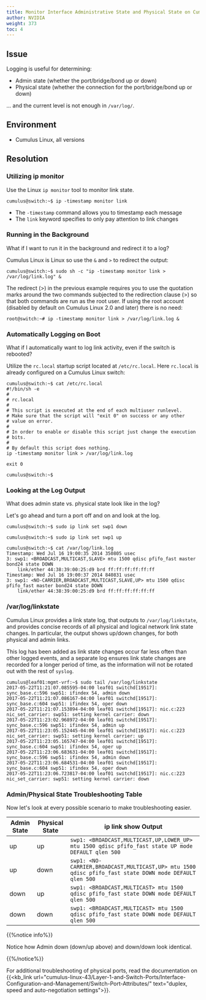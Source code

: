 ```yaml
---
title: Monitor Interface Administrative State and Physical State on Cumulus Linux
author: NVIDIA
weight: 373
toc: 4
---
```


## Issue

Logging is useful for determining:

- Admin state (whether the port/bridge/bond up or down)
- Physical state (whether the connection for the port/bridge/bond up or down)

... and the current level is not enough in `/var/log/`.

## Environment

- Cumulus Linux, all versions

## Resolution

### Utilizing ip monitor

Use the Linux `ip monitor` tool to monitor link state.

    cumulus@switch:~$ ip -timestamp monitor link

- The `-timestamp` command allows you to timestamp each message
- The `link` keyword specifies to only pay attention to link changes

### Running in the Background

What if I want to run it in the background and redirect it to a log?

Cumulus Linux is Linux so use the `&` and `>` to redirect the output:

    cumulus@switch:~$ sudo sh -c "ip -timestamp monitor link > /var/log/link.log" &

The redirect (\>) in the previous example requires you to use the quotation marks around the two commands subjected to the redirection clause (\>) so that both commands are run as the root user. If using the root account (disabled by default on Cumulus Linux 2.0 and later) there is no need:

    root@switch:~# ip -timestamp monitor link > /var/log/link.log &

### Automatically Logging on Boot

What if I automatically want to log link activity, even if the switch is rebooted?

Utilize the `rc.local` startup script located at `/etc/rc.local`. Here `rc.local` is already configured on a Cumulus Linux switch:

    cumulus@switch:~$ cat /etc/rc.local
    #!/bin/sh -e
    #
    # rc.local
    #
    # This script is executed at the end of each multiuser runlevel.
    # Make sure that the script will "exit 0" on success or any other
    # value on error.
    #
    # In order to enable or disable this script just change the execution
    # bits.
    #
    # By default this script does nothing.
    ip -timestamp monitor link > /var/log/link.log
    
    exit 0

    cumulus@switch:~$

### Looking at the Log Output

What does admin state vs. physical state look like in the log?

Let's go ahead and turn a port off and on and look at the log.

    cumulus@switch:~$ sudo ip link set swp1 down

    cumulus@switch:~$ sudo ip link set swp1 up

    cumulus@switch:~$ cat /var/log/link.log
    Timestamp: Wed Jul 16 19:00:35 2014 350805 usec
    3: swp1: <BROADCAST,MULTICAST,SLAVE> mtu 1500 qdisc pfifo_fast master bond24 state DOWN
        link/ether 44:38:39:00:25:d9 brd ff:ff:ff:ff:ff:ff
    Timestamp: Wed Jul 16 19:00:37 2014 840831 usec
    3: swp1: <NO-CARRIER,BROADCAST,MULTICAST,SLAVE,UP> mtu 1500 qdisc pfifo_fast master bond24 state DOWN
        link/ether 44:38:39:00:25:d9 brd ff:ff:ff:ff:ff:ff

### /var/log/linkstate

Cumulus Linux provides a link state log, that outputs to `/var/log/linkstate`, and provides concise records of all physical and logical network link state changes. In particular, the output shows up/down changes, for both physical and admin links.

This log has been added as link state changes occur far less often than other logged events, and a separate log ensures link state changes are recorded for a longer period of time, as the information will not be rotated out with the rest of `syslog`.

    cumulus@leaf01:mgmt-vrf:~$ sudo tail /var/log/linkstate
    2017-05-22T11:21:07.085595-04:00 leaf01 switchd[19517]: sync_base.c:596 swp51: ifindex 54, admin down
    2017-05-22T11:21:07.086167-04:00 leaf01 switchd[19517]: sync_base.c:604 swp51: ifindex 54, oper down
    2017-05-22T11:21:07.153894-04:00 leaf01 switchd[19517]: nic.c:223 nic_set_carrier: swp51: setting kernel carrier: down
    2017-05-22T11:23:02.968972-04:00 leaf01 switchd[19517]: sync_base.c:596 swp51: ifindex 54, admin up
    2017-05-22T11:23:05.152445-04:00 leaf01 switchd[19517]: nic.c:223 nic_set_carrier: swp51: setting kernel carrier: up
    2017-05-22T11:23:05.165747-04:00 leaf01 switchd[19517]: sync_base.c:604 swp51: ifindex 54, oper up
    2017-05-22T11:23:06.683631-04:00 leaf01 switchd[19517]: sync_base.c:596 swp51: ifindex 54, admin down
    2017-05-22T11:23:06.684531-04:00 leaf01 switchd[19517]: sync_base.c:604 swp51: ifindex 54, oper down
    2017-05-22T11:23:06.723817-04:00 leaf01 switchd[19517]: nic.c:223 nic_set_carrier: swp51: setting kernel carrier: down

### Admin/Physical State Troubleshooting Table

Now let's look at every possible scenario to make troubleshooting easier.

| Admin State | Physical State | ip link show Output |
| ----------- | -------------- | ------------------- |
| up          | up             | `swp1: <BROADCAST,MULTICAST,UP,LOWER_UP> mtu 1500 qdisc pfifo_fast state UP mode DEFAULT qlen 500`  |
| up          | down           | `swp1: <NO-CARRIER,BROADCAST,MULTICAST,UP> mtu 1500 qdisc pfifo_fast state DOWN mode DEFAULT qlen 500`  |
| down        | up             | `swp1: <BROADCAST,MULTICAST> mtu 1500 qdisc pfifo_fast state DOWN mode DEFAULT qlen 500` |
| down        | down           | `swp1: <BROADCAST,MULTICAST> mtu 1500 qdisc pfifo_fast state DOWN mode DEFAULT qlen 500` |

{{%notice info%}}

Notice how Admin down (down/up above) and down/down look identical.

{{%/notice%}}

For additional troubleshooting of physical ports, read the documentation on {{<kb_link url="cumulus-linux-43/Layer-1-and-Switch-Ports/Interface-Configuration-and-Management/Switch-Port-Attributes/" text="duplex, speed and auto-negotiation settings">}}.
